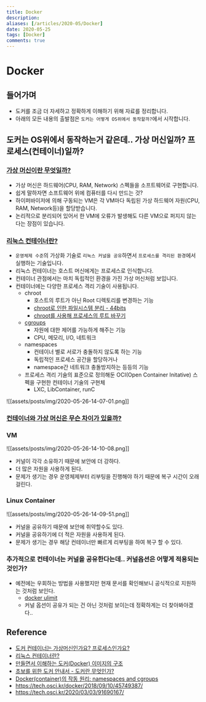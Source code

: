 ```yaml
---
title: Docker
description: 
aliases: [/articles/2020-05/Docker]
date: 2020-05-25
tags: [Docker]
comments: true
---
```

# Docker
## 들어가며
- 도커를 조금 더 자세하고 정확하게 이해하기 위해 자료를 정리합니다.
- 아래의 모든 내용의 출발점은 `도커는 어떻게 OS위에서 동작할까?`에서 시작합니다.

## 도커는 OS위에서 동작하는거 같은데.. 가상 머신일까? 프로세스(컨테이너)일까?
### [가상 머신이란 무엇일까?](https://www.redhat.com/ko/topics/virtualization/what-is-a-virtual-machine)
- 가상 머신은 하드웨어(CPU, RAM, Network) 스펙들을 소프트웨어로 구현합니다.
- 쉽게 말하자면 소프트웨어 위에 컴퓨터를 다시 만드는 것?
- 하이퍼바이저에 의해 구동되는 VM은 각 VM마다 독립된 가상 하드웨어 자원(CPU, RAM, Network등)을 할당받습니다.
- 논리적으로 분리되어 있어서 한 VM에 오류가 발생해도 다른 VM으로 퍼지지 않는다는 장점이 있습니다.

### [리눅스 컨테이너란?](https://www.redhat.com/ko/topics/containers/whats-a-linux-container)
- `운영체제 수준`의 가상화 기술로 `리눅스 커널을 공유`하면서 `프로세스를 격리된 환경`에서 실행하는 기술입니다.
- 리눅스 컨테이너는 호스트 머신에게는 프로세스로 인식합니다.
- 컨테이너 관점에서는 마치 독립적인 환경을 가진 가상 머신처럼 보입니다.
- 컨테이너에는 다양한 프로세스 격리 기술이 사용됩니다.
    - chroot
        - 호스트의 루트가 아닌 Root 디렉토리를 변경하는 기능
        - [chroot로 인한 파일시스템 분리 - 44bits](https://www.44bits.io/ko/post/change-root-directory-by-using-chroot)
        - [chroot를 사용해 프로세스의 루트 바꾸기](https://steemit.com/kr/@mishana/1-chroot)
    - [cgroups](http://jake.dothome.co.kr/control-groups/)
        - 자원에 대한 제어를 가능하게 해주는 기능
        - CPU, 메모리, I/O, 네트워크
    - namespaces
        - 컨테이너 별로 서로가 충돌하지 않도록 하는 기능
        - 독립적인 프로세스 공간을 할당하거나
        - namespace간 네트워크 충돌방지하는 등등의 기능
    - 프로세스 격리 기술의 표준으로 정의해둔 OCI(Open Container Initative) 스펙을 구현한 컨테이너 기술의 구현체
        - LXC, LibContainer, runC

![[assets/posts/img/2020-05-26-14-07-01.png]]


### [컨테이너와 가상 머신은 무슨 차이가 있을까?](https://docs.microsoft.com/en-us/virtualization/windowscontainers/about/containers-vs-vm)
### VM

![[assets/posts/img/2020-05-26-14-10-08.png]]

- 커널이 각각 소유하기 때문에 보안에 더 강하다.
- 더 많은 자원을 사용하게 된다.
- 문제가 생기는 경우 운영체제부터 리부팅을 진행해야 하기 때문에 복구 시간이 오래 걸린다.

### Linux Container

![[assets/posts/img/2020-05-26-14-09-51.png]]

- 커널을 공유하기 때문에 보안에 취약할수도 있다.
- 커널을 공유하기에 더 적은 자원을 사용하게 된다.
- 문제가 생기는 경우 해당 컨테이너만 빠르게 리부팅을 하여 복구 할 수 있다.

### 추가적으로 컨테이너는 커널을 공유한다는데.. 커널옵션은 어떻게 적용되는것인가?
- 예전에는 우회하는 방법을 사용했지만 현재 문서를 확인해보니 공식적으로 지원하는 것처럼 보인다.
    - [docker ulimit](https://docs.docker.com/engine/reference/commandline/run/#set-ulimits-in-container---ulimit)
    - 커널 옵션이 공유가 되는 건 아닌 것처럼 보이는데 정확하게는 더 찾아봐야겠다..


## Reference
- [도커 컨테이너는 가상머신인가요? 프로세스인가요?](https://www.44bits.io/ko/post/is-docker-container-a-virtual-machine-or-a-process)
- [리눅스 컨테이너란?](https://www.44bits.io/ko/keyword/linux-container)
- [만들면서 이해하는 도커(Docker) 이미지의 구조](https://www.44bits.io/ko/post/how-docker-image-work)
- [초보를 위한 도커 안내서 - 도커란 무엇인가?](https://subicura.com/2017/01/19/docker-guide-for-beginners-1.html)
- [Docker(container)의 작동 원리: namespaces and cgroups](https://tech.ssut.me/what-even-is-a-container/)
- <https://tech.osci.kr/docker/2018/09/10/45749387/>
- <https://tech.osci.kr/2020/03/03/91690167/>
